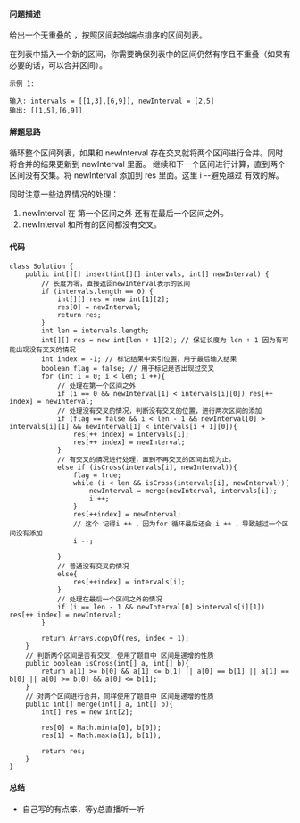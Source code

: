 #### 问题描述
给出一个无重叠的 ，按照区间起始端点排序的区间列表。

在列表中插入一个新的区间，你需要确保列表中的区间仍然有序且不重叠（如果有必要的话，可以合并区间）。

    示例 1:
    
    输入: intervals = [[1,3],[6,9]], newInterval = [2,5]
    输出: [[1,5],[6,9]]

#### 解题思路
循环整个区间列表，如果和 newInterval 存在交叉就将两个区间进行合并。同时将合并的结果更新到 newInterval 里面。
继续和下一个区间进行计算，直到两个区间没有交集。将 newInterval 添加到 res 里面。这里 i --避免越过 有效的解。

同时注意一些边界情况的处理：

1. newInterval 在 第一个区间之外 还有在最后一个区间之外。
2. newInterval 和所有的区间都没有交叉。

#### 代码

    class Solution {
        public int[][] insert(int[][] intervals, int[] newInterval) {
            // 长度为零，直接返回newInterval表示的区间
            if (intervals.length == 0) {
                int[][] res = new int[1][2];
                res[0] = newInterval;
                return res;
            }
            int len = intervals.length;
            int[][] res = new int[len + 1][2]; // 保证长度为 len + 1 因为有可能出现没有交叉的情况
            int index = -1; // 标记结果中索引位置，用于最后输入结果
            boolean flag = false; // 用于标记是否出现过交叉
            for (int i = 0; i < len; i ++){
                // 处理在第一个区间之外
                if (i == 0 && newInterval[1] < intervals[i][0]) res[++ index] = newInterval;
                // 处理没有交叉的情况，判断没有交叉的位置，进行两次区间的添加
                if (flag == false && i < len - 1 && newInterval[0] > intervals[i][1] && newInterval[1] < intervals[i + 1][0]){
                    res[++ index] = intervals[i];
                    res[++ index] = newInterval;
                }
                // 有交叉的情况进行处理，直到不再交叉的区间出现为止。
                else if (isCross(intervals[i], newInterval)){
                    flag = true;
                    while (i < len && isCross(intervals[i], newInterval)){
                        newInterval = merge(newInterval, intervals[i]);
                        i ++;
                    }
                    res[++index] = newInterval;
                    // 这个 记得i ++ ，因为for 循环最后还会 i ++ ，导致越过一个区间没有添加
                    i --;
    
                }
                // 普通没有交叉的情况
                else{
                    res[++index] = intervals[i];
                }
                // 处理在最后一个区间之外的情况
                if (i == len - 1 && newInterval[0] >intervals[i][1]) res[++ index] = newInterval;
            }
    
            return Arrays.copyOf(res, index + 1);
        }
        // 判断两个区间是否有交叉，使用了题目中 区间是递增的性质
        public boolean isCross(int[] a, int[] b){
            return a[1] >= b[0] && a[1] <= b[1] || a[0] == b[1] || a[1] == b[0] || a[0] >= b[0] && a[0] <= b[1];
        }
        // 对两个区间进行合并，同样使用了题目中 区间是递增的性质
        public int[] merge(int[] a, int[] b){
            int[] res = new int[2];
    
            res[0] = Math.min(a[0], b[0]);
            res[1] = Math.max(a[1], b[1]);
    
            return res;
        }
    }

#### 总结

- 自己写的有点笨，等y总直播听一听
